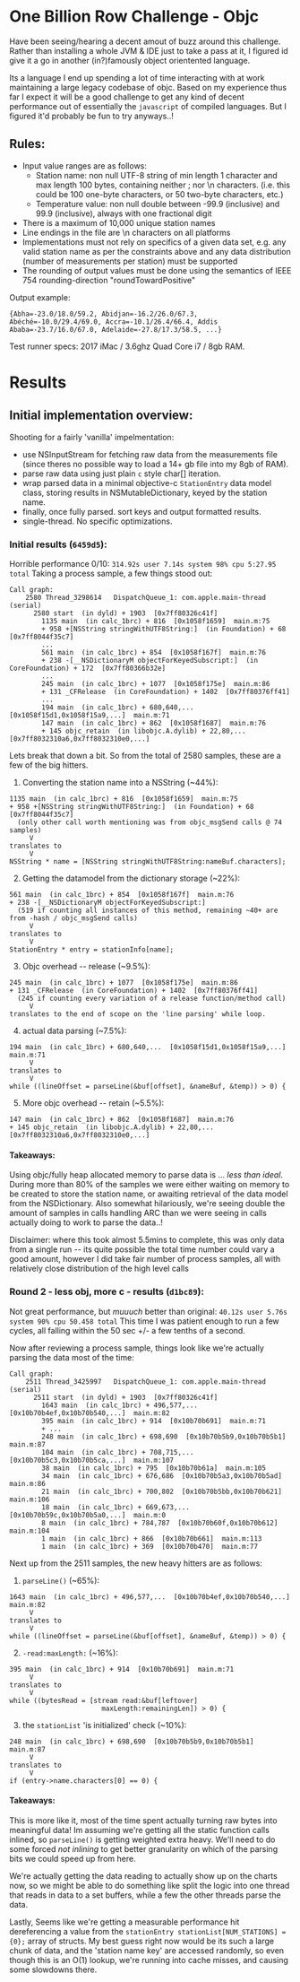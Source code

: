 #  One Billion Row Challenge - Objc

Have been seeing/hearing a decent amout of buzz around this challenge.  Rather than installing a whole JVM & IDE just to take a pass at it, I figured id give it a go in another (in?)famously object orientented language.

Its a language I end up spending a lot of time interacting with at work maintaining a large legacy codebase of objc.  Based on my experience thus far I expect it will be a good challenge to get any kind of decent performance out of essentially the `javascript` of compiled languages.  But I figured it'd probably be fun to try anyways..!     

## Rules:
* Input value ranges are as follows:
    * Station name: non null UTF-8 string of min length 1 character and max length 100 bytes, containing neither ; nor \n characters. (i.e. this could be 100 one-byte characters, or 50 two-byte characters, etc.)
    * Temperature value: non null double between -99.9 (inclusive) and 99.9 (inclusive), always with one fractional digit
* There is a maximum of 10,000 unique station names
* Line endings in the file are \n characters on all platforms
* Implementations must not rely on specifics of a given data set, e.g. any valid station name as per the constraints above and any data distribution (number of measurements per station) must be supported
* The rounding of output values must be done using the semantics of IEEE 754 rounding-direction "roundTowardPositive"

Output example:
```
{Abha=-23.0/18.0/59.2, Abidjan=-16.2/26.0/67.3, Abéché=-10.0/29.4/69.0, Accra=-10.1/26.4/66.4, Addis Ababa=-23.7/16.0/67.0, Adelaide=-27.8/17.3/58.5, ...}
```

Test runner specs:
2017 iMac / 3.6ghz Quad Core i7 / 8gb RAM.

# Results

## Initial implementation overview:

Shooting for a fairly 'vanilla' impelmentation:
 * use NSInputStream for fetching raw data from the measurements file (since theres no possible way to load a 14+ gb file into my 8gb of RAM).
 * parse raw data using just plain `c` style char[] iteration.
 * wrap parsed data in a minimal objective-c `StationEntry` data model class, storing results in NSMutableDictionary, keyed by the station name.
 * finally, once fully parsed. sort keys and output formatted results.
 * single-thread.  No specific optimizations.

### Initial results (`6459d5`):

Horrible performance 0/10: `314.92s user 7.14s system 98% cpu 5:27.95 total`
Taking a process sample, a few things stood out:
```
Call graph:
    2580 Thread_3298614   DispatchQueue_1: com.apple.main-thread  (serial)
      2580 start  (in dyld) + 1903  [0x7ff80326c41f]
        1135 main  (in calc_1brc) + 816  [0x1058f1659]  main.m:75
        + 958 +[NSString stringWithUTF8String:]  (in Foundation) + 68  [0x7ff8044f35c7]
        ...
        561 main  (in calc_1brc) + 854  [0x1058f167f]  main.m:76
        + 238 -[__NSDictionaryM objectForKeyedSubscript:]  (in CoreFoundation) + 172  [0x7ff80366b32e]
        ...
        245 main  (in calc_1brc) + 1077  [0x1058f175e]  main.m:86
        + 131 _CFRelease  (in CoreFoundation) + 1402  [0x7ff80376ff41]
        ...
        194 main  (in calc_1brc) + 680,640,...  [0x1058f15d1,0x1058f15a9,...]  main.m:71
        147 main  (in calc_1brc) + 862  [0x1058f1687]  main.m:76
        + 145 objc_retain  (in libobjc.A.dylib) + 22,80,...  [0x7ff8032310a6,0x7ff8032310e0,...]
```

Lets break that down a bit.   So from the total of 2580 samples, these are a few of the big hitters.

1) Converting the station name into a NSString (~44%):
```
1135 main  (in calc_1brc) + 816  [0x1058f1659]  main.m:75
+ 958 +[NSString stringWithUTF8String:]  (in Foundation) + 68  [0x7ff8044f35c7]
  (only other call worth mentioning was from objc_msgSend calls @ 74 samples)
     V
translates to
     V
NSString * name = [NSString stringWithUTF8String:nameBuf.characters];
```

2) Getting the datamodel from the dictionary storage (~22%):
```
561 main  (in calc_1brc) + 854  [0x1058f167f]  main.m:76
+ 238 -[__NSDictionaryM objectForKeyedSubscript:]  
  (519 if counting all instances of this method, remaining ~40+ are from -hash / objc_msgSend calls)
     V
translates to
     V
StationEntry * entry = stationInfo[name];
```

3) Objc overhead -- release (~9.5%):
```
245 main  (in calc_1brc) + 1077  [0x1058f175e]  main.m:86
+ 131 _CFRelease  (in CoreFoundation) + 1402  [0x7ff80376ff41]
  (245 if counting every variation of a release function/method call)
     V
translates to the end of scope on the 'line parsing' while loop.
```

4) actual data parsing (~7.5%):
```
194 main  (in calc_1brc) + 680,640,...  [0x1058f15d1,0x1058f15a9,...]  main.m:71
     V
translates to
     V
while ((lineOffset = parseLine(&buf[offset], &nameBuf, &temp)) > 0) {
```


5) More objc overhead -- retain (~5.5%):
```
147 main  (in calc_1brc) + 862  [0x1058f1687]  main.m:76
+ 145 objc_retain  (in libobjc.A.dylib) + 22,80,...  [0x7ff8032310a6,0x7ff8032310e0,...]
```

#### Takeaways:

Using objc/fully heap allocated memory to parse data is ... _less than ideal_.  During more than 80% of the samples we were either waiting on memory to be created to store the station name, or awaiting retrieval of the data model from the NSDictionary.   Also somewhat hilariously, we're seeing double the amount of samples in calls handling ARC than we were seeing in calls actually doing to work to parse the data..!

Disclaimer:  where this took almost 5.5mins to complete, this was only data from a single run -- its quite possible the total time number could vary a good amount, however I did take fair number of process samples, all with relatively close distribution of the high level calls


### Round 2 - less obj, more c - results (`d1bc89`):

Not great performance, but _muuuch_ better than original: `40.12s user 5.76s system 90% cpu 50.458 total`
This time I was patient enough to run a few cycles, all falling within the 50 sec +/- a few tenths of a second. 

Now after reviewing a process sample, things look like we're actually parsing the data most of the time:
```
Call graph:
    2511 Thread_3425997   DispatchQueue_1: com.apple.main-thread  (serial)
      2511 start  (in dyld) + 1903  [0x7ff80326c41f]
        1643 main  (in calc_1brc) + 496,577,...  [0x10b70b4ef,0x10b70b540,...]  main.m:82
        395 main  (in calc_1brc) + 914  [0x10b70b691]  main.m:71
        + ...
        248 main  (in calc_1brc) + 698,690  [0x10b70b5b9,0x10b70b5b1]  main.m:87
        104 main  (in calc_1brc) + 708,715,...  [0x10b70b5c3,0x10b70b5ca,...]  main.m:107
        38 main  (in calc_1brc) + 795  [0x10b70b61a]  main.m:105
        34 main  (in calc_1brc) + 676,686  [0x10b70b5a3,0x10b70b5ad]  main.m:86
        21 main  (in calc_1brc) + 700,802  [0x10b70b5bb,0x10b70b621]  main.m:106
        18 main  (in calc_1brc) + 669,673,...  [0x10b70b59c,0x10b70b5a0,...]  main.m:0
        8 main  (in calc_1brc) + 784,787  [0x10b70b60f,0x10b70b612]  main.m:104
        1 main  (in calc_1brc) + 866  [0x10b70b661]  main.m:113
        1 main  (in calc_1brc) + 369  [0x10b70b470]  main.m:77
```

Next up from the 2511 samples, the new heavy hitters are as follows:

1) `parseLine()` (~65%):
```
1643 main  (in calc_1brc) + 496,577,...  [0x10b70b4ef,0x10b70b540,...]  main.m:82
     V
translates to
     V
while ((lineOffset = parseLine(&buf[offset], &nameBuf, &temp)) > 0) {
```

2) `-read:maxLength:` (~16%):
```
395 main  (in calc_1brc) + 914  [0x10b70b691]  main.m:71
     V
translates to
     V
while ((bytesRead = [stream read:&buf[leftover]
                       maxLength:remainingLen]) > 0) {
```

3) the `stationList` 'is initialized' check (~10%):
```
248 main  (in calc_1brc) + 698,690  [0x10b70b5b9,0x10b70b5b1]  main.m:87
     V
translates to
     V
if (entry->name.characters[0] == 0) {
```


#### Takeaways:

This is more like it, most of the time spent actually turning raw bytes into meaningful data!  Im assuming we're getting all the static function calls inlined, so `parseLine()` is getting weighted extra heavy.  We'll need to do some forced _not inlining_ to get better granularity on which of the parsing bits we could speed up from here.

We're actually getting the data reading to actually show up on the charts now, so we might be able to do something like split the logic into one thread that reads in data to a set buffers, while a few the other threads parse the data.  

Lastly, Seems like we're getting a measurable performance hit dereferencing a value from the `stationEntry stationList[NUM_STATIONS] = {0};` array of structs.
My best guess right now would be its such a large chunk of data, and the 'station name key' are accessed randomly, so even though this is an O(1) lookup, we're running into cache misses, and causing some slowdowns there. 



